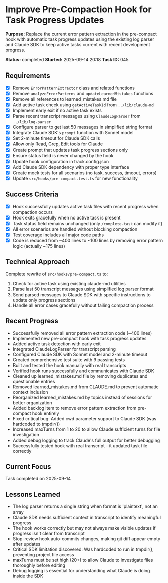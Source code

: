 # Improve Pre-Compaction Hook for Task Progress Updates

**Purpose:** Replace the current error pattern extraction in the pre-compact hook with automatic task progress updates using the existing log parser and Claude SDK to keep active tasks current with recent development progress.

**Status:** completed
**Started:** 2025-09-14 20:18
**Task ID:** 045

## Requirements
- [x] Remove `ErrorPatternExtractor` class and related functions
- [x] Remove `analyzeErrorPatterns` and `updateLearnedMistakes` functions
- [x] Remove all references to learned_mistakes.md file
- [x] Add active task check using `getActiveTaskId` from `../lib/claude-md`
- [x] Implement early exit if no active task exists
- [x] Parse recent transcript messages using `ClaudeLogParser` from `../lib/log-parser`
- [x] Configure parser to get last 50 messages in simplified string format
- [x] Integrate Claude SDK's `prompt` function with Sonnet model
- [x] Set 2-minute timeout for Claude SDK calls
- [x] Allow only Read, Grep, Edit tools for Claude
- [x] Create prompt that updates task progress sections only
- [x] Ensure status field is never changed by the hook
- [x] Update hook configuration in track.config.json
- [x] Add Claude SDK dependency with proper type interface
- [x] Create mock tests for all scenarios (no task, success, timeout, errors)
- [x] Update `src/hooks/pre-compact.test.ts` for new functionality

## Success Criteria
- [x] Hook successfully updates active task files with recent progress when compaction occurs
- [x] Hook exits gracefully when no active task is present
- [x] Task status field remains unchanged (only `/complete-task` can modify it)
- [x] All error scenarios are handled without blocking compaction
- [x] Test coverage includes all major code paths
- [x] Code is reduced from ~400 lines to ~100 lines by removing error pattern logic (actually ~175 lines)

## Technical Approach
Complete rewrite of `src/hooks/pre-compact.ts` to:
1. Check for active task using existing claude-md utilities
2. Parse last 50 transcript messages using simplified log parser format
3. Send parsed messages to Claude SDK with specific instructions to update only progress sections
4. Handle all error cases gracefully without failing compaction process

## Recent Progress

- Successfully removed all error pattern extraction code (~400 lines)
- Implemented new pre-compact hook with task progress updates
- Added active task detection with early exit
- Integrated ClaudeLogParser for transcript parsing
- Configured Claude SDK with Sonnet model and 2-minute timeout
- Created comprehensive test suite with 9 passing tests
- Built and tested the hook manually with real transcripts
- Verified hook runs successfully and communicates with Claude SDK
- Cleaned up learned_mistakes.md file by removing duplicates and questionable entries
- Removed learned_mistakes.md from CLAUDE.md to prevent automatic context inclusion
- Reorganized learned_mistakes.md by topics instead of sessions for better organization
- Added backlog item to remove error pattern extraction from pre-compact hook entirely
- Fixed critical bug: Added cwd parameter support to Claude SDK (was hardcoded to tmpdir())
- Increased maxTurns from 1 to 20 to allow Claude sufficient turns for file investigation
- Added debug logging to track Claude's full output for better debugging
- Successfully tested hook with real transcript - it updated task file correctly

## Current Focus

Task completed on 2025-09-14

## Lessons Learned
- The log parser returns a single string when format is 'plaintext', not an array
- Claude SDK needs sufficient context in transcript to identify meaningful progress
- The hook works correctly but may not always make visible updates if progress isn't clear from transcript
- Stop-review hook auto-commits changes, making git diff appear empty after updates
- Critical SDK limitation discovered: Was hardcoded to run in tmpdir(), preventing project file access
- maxTurns must be set high (20+) to allow Claude to investigate files thoroughly before editing
- Debug logging is essential for understanding what Claude is doing inside the SDK

<!-- github_issue: 31 -->
<!-- github_url: https://github.com/cahaseler/cc-track/issues/31 -->
<!-- issue_branch: 31-improve-pre-compaction-hook-for-task-progress-updates -->